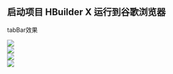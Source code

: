 <h2>启动项目 HBuilder X 运行到谷歌浏览器</h2>
<p>tabBar效果</p>
<div>
  <img src="app/blob/master/static/demoimg/1556279014(1).png">
</div>
<div>
  <img src="app/blob/master/static/demoimg/1556279092.jpg">
</div>
<div>
  <img src="app/blob/master/static/demoimg/1556279124(1).jpg">
</div>
<div>
  <img src="app/blob/master/static/demoimg/1556279153(1).jpg">
</div>
